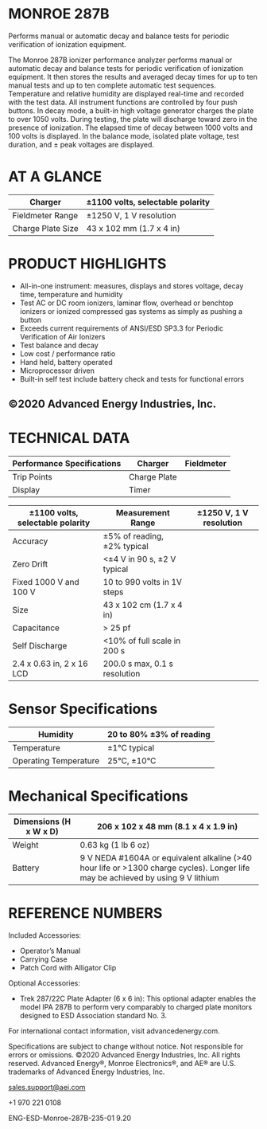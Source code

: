 # MONROE 287B

Performs manual or automatic decay and balance tests for periodic verification of ionization equipment.

The Monroe 287B ionizer performance analyzer performs manual or automatic decay and balance tests for periodic verification of ionization equipment. It then stores the results and averaged decay times for up to ten manual tests and up to ten complete automatic test sequences. Temperature and relative humidity are displayed real-time and recorded with the test data. All instrument functions are controlled by four push buttons. In decay mode, a built-in high voltage generator charges the plate to over 1050 volts. During testing, the plate will discharge toward zero in the presence of ionization. The elapsed time of decay between 1000 volts and 100 volts is displayed. In the balance mode, isolated plate voltage, test duration, and ± peak voltages are displayed.

# AT A GLANCE

|Charger|±1100 volts, selectable polarity|
|---|---|
|Fieldmeter Range|±1250 V, 1 V resolution|
|Charge Plate Size|43 x 102 mm (1.7 x 4 in)|

# PRODUCT HIGHLIGHTS

- All-in-one instrument: measures, displays and stores voltage, decay time, temperature and humidity
- Test AC or DC room ionizers, laminar flow, overhead or benchtop ionizers or ionized compressed gas systems as simply as pushing a button
- Exceeds current requirements of ANSI/ESD SP3.3 for Periodic Verification of Air Ionizers
- Test balance and decay
- Low cost / performance ratio
- Hand held, battery operated
- Microprocessor driven
- Built-in self test include battery check and tests for functional errors

©2020 Advanced Energy Industries, Inc.
---
# TECHNICAL DATA

|Performance Specifications|Charger|Fieldmeter|
|---|---|---|
|Trip Points|Charge Plate| |
|Display|Timer| |

|±1100 volts, selectable polarity|Measurement Range|±1250 V, 1 V resolution|
|---|---|---|
|Accuracy|±5% of reading, ±2% typical| |
|Zero Drift|<±4 V in 90 s, ±2 V typical| |
|Fixed 1000 V and 100 V|10 to 990 volts in 1V steps| |
|Size|43 x 102 cm (1.7 x 4 in)| |
|Capacitance|> 25 pf| |
|Self Discharge|<10% of full scale in 200 s| |
|2.4 x 0.63 in, 2 x 16 LCD|200.0 s max, 0.1 s resolution| |

# Sensor Specifications

|Humidity|20 to 80% ±3% of reading|
|---|---|
|Temperature|±1°C typical|
|Operating Temperature|25°C, ±10°C|

# Mechanical Specifications

|Dimensions (H x W x D)|206 x 102 x 48 mm (8.1 x 4 x 1.9 in)|
|---|---|
|Weight|0.63 kg (1 lb 6 oz)|
|Battery|9 V NEDA #1604A or equivalent alkaline (>40 hour life or >1300 charge cycles). Longer life may be achieved by using 9 V lithium|

# REFERENCE NUMBERS

Included Accessories:

- Operator’s Manual
- Carrying Case
- Patch Cord with Alligator Clip

Optional Accessories:

- Trek 287/22C Plate Adapter (6 x 6 in): This optional adapter enables the model IPA 287B to perform very comparably to charged plate monitors designed to ESD Association standard No. 3.

For international contact information, visit advancedenergy.com.

Specifications are subject to change without notice. Not responsible for errors or omissions. ©2020 Advanced Energy Industries, Inc. All rights reserved. Advanced Energy®, Monroe Electronics®, and AE® are U.S. trademarks of Advanced Energy Industries, Inc.

sales.support@aei.com

+1 970 221 0108

ENG-ESD-Monroe-287B-235-01 9.20